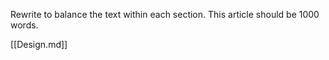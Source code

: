 
Rewrite to balance the text within each section.  This article should be 1000 words.

[[Design.md]]

